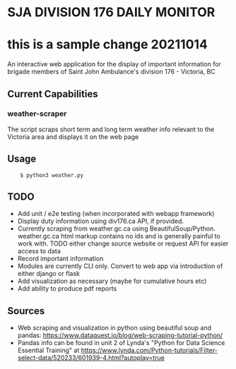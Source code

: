# SJA DIVISION 176 DAILY MONITOR

# this is a sample change 20211014

An interactive web application for the display of important information for brigade members of Saint John Ambulance's division 176 - Victoria, BC

## Current Capabilities

### weather-scraper

The script scraps short term and long term weather info relevant to the Victoria area and displays it on the web page

## Usage

```shell
	$ python3 weather.py
```

## TODO

- Add unit / e2e testing (when incorporated with webapp framework)
- Display duty information using div176.ca API, if provided.
- Currently scraping from weather.gc.ca using BeautifulSoup/Python. weather.gc.ca html markup contains no ids and is generally painful to work with. TODO either change source website or request API for easier access to data
- Record important information
- Modules are currently CLI only. Convert to web app via introduction of either django or flask
- Add visualization as necessary (maybe for cumulative hours etc)
- Add ability to produce pdf reports

## Sources

- Web scraping and visualization in python using beautiful soup and pandas: https://www.dataquest.io/blog/web-scraping-tutorial-python/
- Pandas info can be found in unit 2 of Lynda's "Python for Data Science Essential Training" at
  https://www.lynda.com/Python-tutorials/Filter-select-data/520233/601939-4.html?autoplay=true
